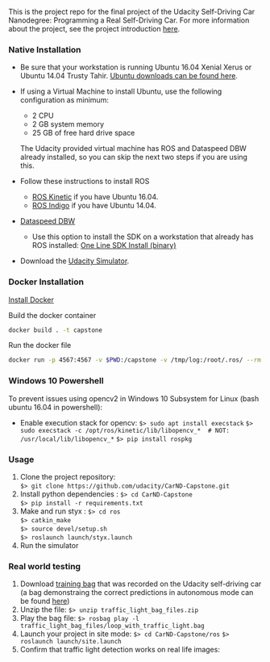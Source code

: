 This is the project repo for the final project of the Udacity Self-Driving Car Nanodegree: Programming a Real Self-Driving Car. For more information about the project, see the project introduction [here](https://classroom.udacity.com/nanodegrees/nd013/parts/6047fe34-d93c-4f50-8336-b70ef10cb4b2/modules/e1a23b06-329a-4684-a717-ad476f0d8dff/lessons/462c933d-9f24-42d3-8bdc-a08a5fc866e4/concepts/5ab4b122-83e6-436d-850f-9f4d26627fd9).

### Native Installation

* Be sure that your workstation is running Ubuntu 16.04 Xenial Xerus or Ubuntu 14.04 Trusty Tahir. [Ubuntu downloads can be found here](https://www.ubuntu.com/download/desktop).
* If using a Virtual Machine to install Ubuntu, use the following configuration as minimum:
  * 2 CPU
  * 2 GB system memory
  * 25 GB of free hard drive space

  The Udacity provided virtual machine has ROS and Dataspeed DBW already installed, so you can skip the next two steps if you are using this.

* Follow these instructions to install ROS
  * [ROS Kinetic](http://wiki.ros.org/kinetic/Installation/Ubuntu) if you have Ubuntu 16.04.
  * [ROS Indigo](http://wiki.ros.org/indigo/Installation/Ubuntu) if you have Ubuntu 14.04.
* [Dataspeed DBW](https://bitbucket.org/DataspeedInc/dbw_mkz_ros)
  * Use this option to install the SDK on a workstation that already has ROS installed: [One Line SDK Install (binary)](https://bitbucket.org/DataspeedInc/dbw_mkz_ros/src/81e63fcc335d7b64139d7482017d6a97b405e250/ROS_SETUP.md?fileviewer=file-view-default)
* Download the [Udacity Simulator](https://github.com/udacity/CarND-Capstone/releases).

### Docker Installation
[Install Docker](https://docs.docker.com/engine/installation/)

Build the docker container
```bash
docker build . -t capstone
```

Run the docker file
```bash
docker run -p 4567:4567 -v $PWD:/capstone -v /tmp/log:/root/.ros/ --rm -it capstone
```

### Windows 10 Powershell

To prevent issues using opencv2 in Windows 10 Subsystem for Linux (bash ubuntu 16.04 in powershell):
   - Enable execution stack for opencv:
    `$> sudo apt install execstack`
    `$> sudo execstack -c /opt/ros/kinetic/lib/libopencv_*  # NOT:  /usr/local/lib/libopencv_*`
    `$> pip install rospkg`


### Usage

1. Clone the project repository:  
   	`$> git clone https://github.com/udacity/CarND-Capstone.git`
2. Install python dependencies :
   	`$> cd CarND-Capstone`  
   	`$> pip install -r requirements.txt`
3. Make and run styx :
   	`$> cd ros`  
   	`$> catkin_make`  
   	`$> source devel/setup.sh`  
   	`$> roslaunch launch/styx.launch`
4. Run the simulator

### Real world testing
1. Download [training bag](https://drive.google.com/file/d/0B2_h37bMVw3iYkdJTlRSUlJIamM/view?usp=sharing) that was recorded on the Udacity self-driving car (a bag demonstraing the correct predictions in autonomous mode can be found [here](https://drive.google.com/open?id=0B2_h37bMVw3iT0ZEdlF4N01QbHc))
2. Unzip the file:
    `$> unzip traffic_light_bag_files.zip`
3. Play the bag file:
    `$> rosbag play -l traffic_light_bag_files/loop_with_traffic_light.bag`
4. Launch your project in site mode:
    `$> cd CarND-Capstone/ros`
    `$> roslaunch launch/site.launch`
5. Confirm that traffic light detection works on real life images:
